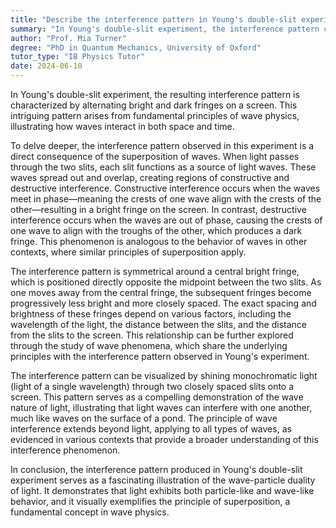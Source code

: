 ```yaml
---
title: "Describe the interference pattern in Young's double-slit experiment"
summary: "In Young's double-slit experiment, the interference pattern consists of alternating bright and dark fringes on a screen. This pattern emerges from the foundational principles of wave physics, demonstrating how waves interact in space and time."
author: "Prof. Mia Turner"
degree: "PhD in Quantum Mechanics, University of Oxford"
tutor_type: "IB Physics Tutor"
date: 2024-06-10
---
```


In Young's double-slit experiment, the resulting interference pattern is characterized by alternating bright and dark fringes on a screen. This intriguing pattern arises from fundamental principles of wave physics, illustrating how waves interact in both space and time.

To delve deeper, the interference pattern observed in this experiment is a direct consequence of the superposition of waves. When light passes through the two slits, each slit functions as a source of light waves. These waves spread out and overlap, creating regions of constructive and destructive interference. Constructive interference occurs when the waves meet in phase—meaning the crests of one wave align with the crests of the other—resulting in a bright fringe on the screen. In contrast, destructive interference occurs when the waves are out of phase, causing the crests of one wave to align with the troughs of the other, which produces a dark fringe. This phenomenon is analogous to the behavior of waves in other contexts, where similar principles of superposition apply.

The interference pattern is symmetrical around a central bright fringe, which is positioned directly opposite the midpoint between the two slits. As one moves away from the central fringe, the subsequent fringes become progressively less bright and more closely spaced. The exact spacing and brightness of these fringes depend on various factors, including the wavelength of the light, the distance between the slits, and the distance from the slits to the screen. This relationship can be further explored through the study of wave phenomena, which share the underlying principles with the interference pattern observed in Young's experiment.

The interference pattern can be visualized by shining monochromatic light (light of a single wavelength) through two closely spaced slits onto a screen. This pattern serves as a compelling demonstration of the wave nature of light, illustrating that light waves can interfere with one another, much like waves on the surface of a pond. The principle of wave interference extends beyond light, applying to all types of waves, as evidenced in various contexts that provide a broader understanding of this interference phenomenon.

In conclusion, the interference pattern produced in Young's double-slit experiment serves as a fascinating illustration of the wave-particle duality of light. It demonstrates that light exhibits both particle-like and wave-like behavior, and it visually exemplifies the principle of superposition, a fundamental concept in wave physics.
    